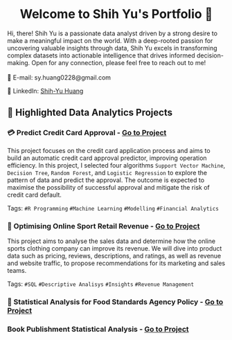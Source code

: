 <h1 align="center"> Welcome to Shih Yu's Portfolio 👋</h1>
Hi, there! Shih Yu is a passionate data analyst driven by a strong desire to make a meaningful impact on the world. 
With a deep-rooted passion for uncovering valuable insights through data, Shih Yu excels in transforming complex datasets into actionable intelligence that drives informed decision-making.
Open for any connection, please feel free to reach out to me!
<br>

<br>
📧 E-mail: sy.huang0228@gmail.com

💼 LinkedIn: [Shih-Yu Huang](https://www.linkedin.com/in/shih-yu-huang-b0079916a/)


## 🚀 Highlighted Data Analytics Projects

### 💳 Predict Credit Card Approval - [Go to Project](https://github.com/syh0228/syh0228.github.io/blob/3ce57c232d3e54d03ded3ea9204efa3db83ef2c0/PredictCreditCardApproval.pdf)
This project focuses on the credit card application process and aims to build an automatic credit card approval predictor, improving operation efficiency. In this project, I selected four algorithms `Support Vector Machine`, `Decision Tree`, `Random Forest`, and `Logistic Regression` to explore the pattern of data and predict the approval. The outcome is expected to maximise the possibility of successful approval and mitigate the risk of credit card default.

Tags: `#R Programming` `#Machine Learning` `#Modelling` `#Financial Analytics`



### 👟 Optimising Online Sport Retail Revenue - [Go to Project](https://github.com/syh0228/syh0228.github.io/blob/3ce57c232d3e54d03ded3ea9204efa3db83ef2c0/Optimising%20Online%20Sport%20Retail%20Revenue.ipynb)
This project aims to analyse the sales data and determine how the online sports clothing company can improve its revenue. We will dive into product data such as pricing, reviews, descriptions, and ratings, as well as revenue and website traffic, to propose recommendations for its marketing and sales teams.

Tags: `#SQL` `#Descriptive Analisys` `#Insights` `#Revenue Management`

### 👟 Statistical Analysis for Food Standards Agency Policy - [Go to Project](https://github.com/syh0228/syh0228.github.io/blob/26a40454da7da3f07c46854a7bdcb2116a548260/Statistical%20Analysis%20for%20Food%20Standards%20Agency.pdf)

### Book Publishment Statistical Analysis - [Go to Project]()
